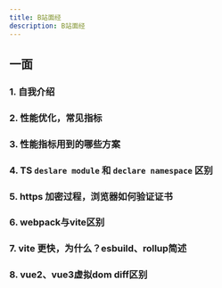 ```yaml
---
title: B站面经
description: B站面经
---
```


## 一面

### 1. 自我介绍

### 2. 性能优化，常见指标

### 3. 性能指标用到的哪些方案

### 4. TS `deslare module` 和 `declare namespace` 区别

### 5. https 加密过程，浏览器如何验证证书

### 6. webpack与vite区别

### 7. vite 更快，为什么？esbuild、rollup简述

### 8. vue2、vue3虚拟dom diff区别
